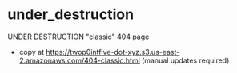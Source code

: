 # under_destruction
UNDER DESTRUCTION "classic" 404 page
- copy at https://twop0intfive-dot-xyz.s3.us-east-2.amazonaws.com/404-classic.html (manual updates required)

